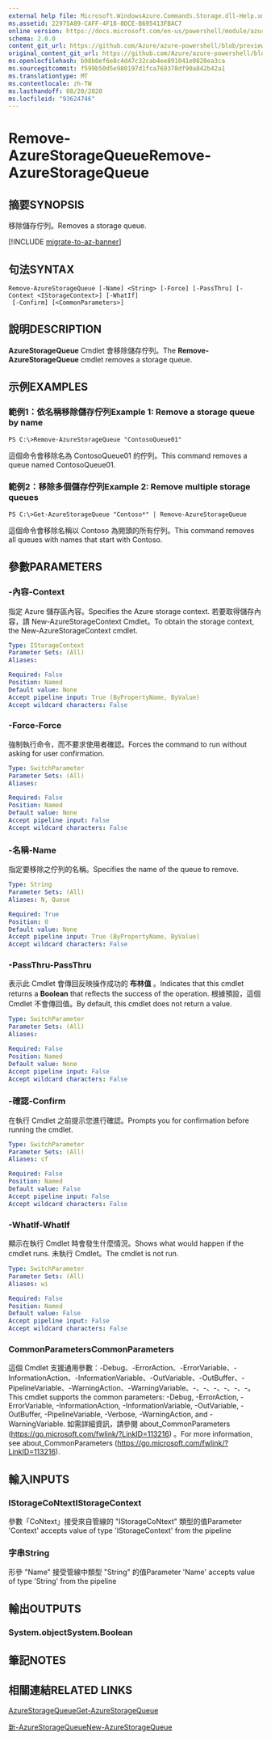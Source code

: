 ```yaml
---
external help file: Microsoft.WindowsAzure.Commands.Storage.dll-Help.xml
ms.assetid: 22975A89-CAFF-4F18-8DCE-B695413FBAC7
online version: https://docs.microsoft.com/en-us/powershell/module/azure.storage/remove-azurestoragequeue
schema: 2.0.0
content_git_url: https://github.com/Azure/azure-powershell/blob/preview/src/Storage/Commands.Storage/help/Remove-AzureStorageQueue.md
original_content_git_url: https://github.com/Azure/azure-powershell/blob/preview/src/Storage/Commands.Storage/help/Remove-AzureStorageQueue.md
ms.openlocfilehash: b98b0ef6e8c4d47c32cab4ee891041e0820ea3ca
ms.sourcegitcommit: f599b50d5e980197d1fca769378df90a842b42a1
ms.translationtype: MT
ms.contentlocale: zh-TW
ms.lasthandoff: 08/20/2020
ms.locfileid: "93624746"
---
```

# <span data-ttu-id="83fdc-101">Remove-AzureStorageQueue</span><span class="sxs-lookup"><span data-stu-id="83fdc-101">Remove-AzureStorageQueue</span></span>

## <span data-ttu-id="83fdc-102">摘要</span><span class="sxs-lookup"><span data-stu-id="83fdc-102">SYNOPSIS</span></span>
<span data-ttu-id="83fdc-103">移除儲存佇列。</span><span class="sxs-lookup"><span data-stu-id="83fdc-103">Removes a storage queue.</span></span>

[!INCLUDE [migrate-to-az-banner](../../includes/migrate-to-az-banner.md)]

## <span data-ttu-id="83fdc-104">句法</span><span class="sxs-lookup"><span data-stu-id="83fdc-104">SYNTAX</span></span>

```
Remove-AzureStorageQueue [-Name] <String> [-Force] [-PassThru] [-Context <IStorageContext>] [-WhatIf]
 [-Confirm] [<CommonParameters>]
```

## <span data-ttu-id="83fdc-105">說明</span><span class="sxs-lookup"><span data-stu-id="83fdc-105">DESCRIPTION</span></span>
<span data-ttu-id="83fdc-106">**AzureStorageQueue** Cmdlet 會移除儲存佇列。</span><span class="sxs-lookup"><span data-stu-id="83fdc-106">The **Remove-AzureStorageQueue** cmdlet removes a storage queue.</span></span>

## <span data-ttu-id="83fdc-107">示例</span><span class="sxs-lookup"><span data-stu-id="83fdc-107">EXAMPLES</span></span>

### <span data-ttu-id="83fdc-108">範例1：依名稱移除儲存佇列</span><span class="sxs-lookup"><span data-stu-id="83fdc-108">Example 1: Remove a storage queue by name</span></span>
```
PS C:\>Remove-AzureStorageQueue "ContosoQueue01"
```

<span data-ttu-id="83fdc-109">這個命令會移除名為 ContosoQueue01 的佇列。</span><span class="sxs-lookup"><span data-stu-id="83fdc-109">This command removes a queue named ContosoQueue01.</span></span>

### <span data-ttu-id="83fdc-110">範例2：移除多個儲存佇列</span><span class="sxs-lookup"><span data-stu-id="83fdc-110">Example 2: Remove multiple storage queues</span></span>
```
PS C:\>Get-AzureStorageQueue "Contoso*" | Remove-AzureStorageQueue
```

<span data-ttu-id="83fdc-111">這個命令會移除名稱以 Contoso 為開頭的所有佇列。</span><span class="sxs-lookup"><span data-stu-id="83fdc-111">This command removes all queues with names that start with Contoso.</span></span>

## <span data-ttu-id="83fdc-112">參數</span><span class="sxs-lookup"><span data-stu-id="83fdc-112">PARAMETERS</span></span>

### <span data-ttu-id="83fdc-113">-內容</span><span class="sxs-lookup"><span data-stu-id="83fdc-113">-Context</span></span>
<span data-ttu-id="83fdc-114">指定 Azure 儲存區內容。</span><span class="sxs-lookup"><span data-stu-id="83fdc-114">Specifies the Azure storage context.</span></span>
<span data-ttu-id="83fdc-115">若要取得儲存內容，請 New-AzureStorageContext Cmdlet。</span><span class="sxs-lookup"><span data-stu-id="83fdc-115">To obtain the storage context, the New-AzureStorageContext cmdlet.</span></span>

```yaml
Type: IStorageContext
Parameter Sets: (All)
Aliases: 

Required: False
Position: Named
Default value: None
Accept pipeline input: True (ByPropertyName, ByValue)
Accept wildcard characters: False
```

### <span data-ttu-id="83fdc-116">-Force</span><span class="sxs-lookup"><span data-stu-id="83fdc-116">-Force</span></span>
<span data-ttu-id="83fdc-117">強制執行命令，而不要求使用者確認。</span><span class="sxs-lookup"><span data-stu-id="83fdc-117">Forces the command to run without asking for user confirmation.</span></span>

```yaml
Type: SwitchParameter
Parameter Sets: (All)
Aliases: 

Required: False
Position: Named
Default value: None
Accept pipeline input: False
Accept wildcard characters: False
```

### <span data-ttu-id="83fdc-118">-名稱</span><span class="sxs-lookup"><span data-stu-id="83fdc-118">-Name</span></span>
<span data-ttu-id="83fdc-119">指定要移除之佇列的名稱。</span><span class="sxs-lookup"><span data-stu-id="83fdc-119">Specifies the name of the queue to remove.</span></span>

```yaml
Type: String
Parameter Sets: (All)
Aliases: N, Queue

Required: True
Position: 0
Default value: None
Accept pipeline input: True (ByPropertyName, ByValue)
Accept wildcard characters: False
```

### <span data-ttu-id="83fdc-120">-PassThru</span><span class="sxs-lookup"><span data-stu-id="83fdc-120">-PassThru</span></span>
<span data-ttu-id="83fdc-121">表示此 Cmdlet 會傳回反映操作成功的 **布林值** 。</span><span class="sxs-lookup"><span data-stu-id="83fdc-121">Indicates that this cmdlet returns a **Boolean** that reflects the success of the operation.</span></span>
<span data-ttu-id="83fdc-122">根據預設，這個 Cmdlet 不會傳回值。</span><span class="sxs-lookup"><span data-stu-id="83fdc-122">By default, this cmdlet does not return a value.</span></span>

```yaml
Type: SwitchParameter
Parameter Sets: (All)
Aliases: 

Required: False
Position: Named
Default value: None
Accept pipeline input: False
Accept wildcard characters: False
```

### <span data-ttu-id="83fdc-123">-確認</span><span class="sxs-lookup"><span data-stu-id="83fdc-123">-Confirm</span></span>
<span data-ttu-id="83fdc-124">在執行 Cmdlet 之前提示您進行確認。</span><span class="sxs-lookup"><span data-stu-id="83fdc-124">Prompts you for confirmation before running the cmdlet.</span></span>

```yaml
Type: SwitchParameter
Parameter Sets: (All)
Aliases: cf

Required: False
Position: Named
Default value: False
Accept pipeline input: False
Accept wildcard characters: False
```

### <span data-ttu-id="83fdc-125">-WhatIf</span><span class="sxs-lookup"><span data-stu-id="83fdc-125">-WhatIf</span></span>
<span data-ttu-id="83fdc-126">顯示在執行 Cmdlet 時會發生什麼情況。</span><span class="sxs-lookup"><span data-stu-id="83fdc-126">Shows what would happen if the cmdlet runs.</span></span>
<span data-ttu-id="83fdc-127">未執行 Cmdlet。</span><span class="sxs-lookup"><span data-stu-id="83fdc-127">The cmdlet is not run.</span></span>

```yaml
Type: SwitchParameter
Parameter Sets: (All)
Aliases: wi

Required: False
Position: Named
Default value: False
Accept pipeline input: False
Accept wildcard characters: False
```

### <span data-ttu-id="83fdc-128">CommonParameters</span><span class="sxs-lookup"><span data-stu-id="83fdc-128">CommonParameters</span></span>
<span data-ttu-id="83fdc-129">這個 Cmdlet 支援通用參數：-Debug、-ErrorAction、-ErrorVariable、-InformationAction、-InformationVariable、-OutVariable、-OutBuffer、-PipelineVariable、-WarningAction、-WarningVariable、-、-、-、-、-、-。</span><span class="sxs-lookup"><span data-stu-id="83fdc-129">This cmdlet supports the common parameters: -Debug, -ErrorAction, -ErrorVariable, -InformationAction, -InformationVariable, -OutVariable, -OutBuffer, -PipelineVariable, -Verbose, -WarningAction, and -WarningVariable.</span></span> <span data-ttu-id="83fdc-130">如需詳細資訊，請參閱 about_CommonParameters (https://go.microsoft.com/fwlink/?LinkID=113216) 。</span><span class="sxs-lookup"><span data-stu-id="83fdc-130">For more information, see about_CommonParameters (https://go.microsoft.com/fwlink/?LinkID=113216).</span></span>

## <span data-ttu-id="83fdc-131">輸入</span><span class="sxs-lookup"><span data-stu-id="83fdc-131">INPUTS</span></span>

### <span data-ttu-id="83fdc-132">IStorageCoNtext</span><span class="sxs-lookup"><span data-stu-id="83fdc-132">IStorageContext</span></span>

<span data-ttu-id="83fdc-133">參數「CoNtext」接受來自管線的 "IStorageCoNtext" 類型的值</span><span class="sxs-lookup"><span data-stu-id="83fdc-133">Parameter 'Context' accepts value of type 'IStorageContext' from the pipeline</span></span>

### <span data-ttu-id="83fdc-134">字串</span><span class="sxs-lookup"><span data-stu-id="83fdc-134">String</span></span>

<span data-ttu-id="83fdc-135">形參 "Name" 接受管線中類型 "String" 的值</span><span class="sxs-lookup"><span data-stu-id="83fdc-135">Parameter 'Name' accepts value of type 'String' from the pipeline</span></span>

## <span data-ttu-id="83fdc-136">輸出</span><span class="sxs-lookup"><span data-stu-id="83fdc-136">OUTPUTS</span></span>

### <span data-ttu-id="83fdc-137">System.object</span><span class="sxs-lookup"><span data-stu-id="83fdc-137">System.Boolean</span></span>

## <span data-ttu-id="83fdc-138">筆記</span><span class="sxs-lookup"><span data-stu-id="83fdc-138">NOTES</span></span>

## <span data-ttu-id="83fdc-139">相關連結</span><span class="sxs-lookup"><span data-stu-id="83fdc-139">RELATED LINKS</span></span>

[<span data-ttu-id="83fdc-140">AzureStorageQueue</span><span class="sxs-lookup"><span data-stu-id="83fdc-140">Get-AzureStorageQueue</span></span>](./Get-AzureStorageQueue.md)

[<span data-ttu-id="83fdc-141">新-AzureStorageQueue</span><span class="sxs-lookup"><span data-stu-id="83fdc-141">New-AzureStorageQueue</span></span>](./New-AzureStorageQueue.md)
